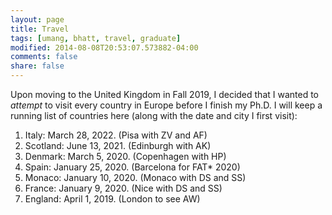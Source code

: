 ```yaml
---
layout: page
title: Travel
tags: [umang, bhatt, travel, graduate]
modified: 2014-08-08T20:53:07.573882-04:00
comments: false
share: false
---
```



Upon moving to the United Kingdom in Fall 2019, I decided that I wanted to *attempt* to visit every country in Europe before I finish my Ph.D. I will keep a running list of countries here (along with the date and city I first visit):

1. Italy: March 28, 2022. (Pisa with ZV and AF)
1. Scotland: June 13, 2021. (Edinburgh with AK)
1. Denmark: March 5, 2020. (Copenhagen with HP)
1. Spain: January 25, 2020. (Barcelona for FAT\* 2020)
1. Monaco: January 10, 2020. (Monaco with DS and SS)
1. France: January 9, 2020. (Nice with DS and SS)
1. England: April 1, 2019. (London to see AW)
